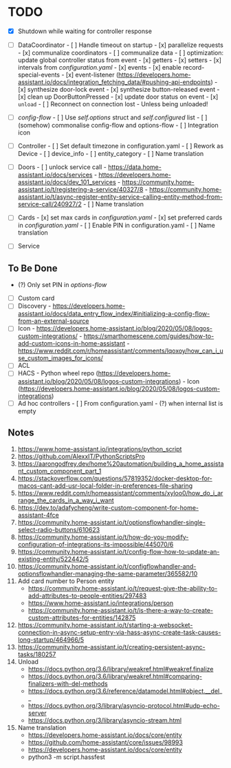 # TODO

- [x] Shutdown while waiting for controller response

- [ ] DataCoordinator
      - [ ] Handle timeout on startup
      - [x] parallelize requests
      - [x] communalize coordinators
      - [ ] communalize data
            - [ ] optimization: update global controller status from event
      - [x] getters
      - [x] setters
      - [x] intervals from _configuration.yaml_
      - [x] events
            - [x] enable record-special-events
            - [x] event-listener (https://developers.home-assistant.io/docs/integration_fetching_data/#pushing-api-endpoints)
            - [x] synthesize door-lock event
            - [x] synthesize button-released event
            - [x] clean up DoorButtonPressed
            - [x] update door status on event
            - [x] `unload`
            - [ ] Reconnect on connection lost 
                  - Unless being unloaded!

- [ ] _config-flow_
      - [ ] Use _self.options_ struct and _self.configured_ list
      - [ ] (somehow) commonalise config-flow and options-flow
      - [ ] Integration icon

- [ ] Controller
      - [ ] Set default timezone in configuration.yaml
      - [ ] Rework as Device
      - [ ] device_info
      - [ ] entity_category
      - [ ] Name translation

- [ ] Doors
      - [ ] unlock service call
            - https://data.home-assistant.io/docs/services
            - https://developers.home-assistant.io/docs/dev_101_services
            - https://community.home-assistant.io/t/registering-a-service/40327/8
            - https://community.home-assistant.io/t/async-register-entity-service-calling-entity-method-from-service-call/240927/2
      - [ ] Name translation

- [ ] Cards
      - [x] set max cards in _configuration.yaml_
      - [x] set preferred cards in _configuration.yaml_
      - [ ] Enable PIN in configuration.yaml
      - [ ] Name translation

- [ ] Service

## To Be Done

- (?) Only set PIN in _options-flow_
- [ ] Custom card
- [ ] Discovery
      - https://developers.home-assistant.io/docs/data_entry_flow_index/#initializing-a-config-flow-from-an-external-source
- [ ] Icon
      - https://developers.home-assistant.io/blog/2020/05/08/logos-custom-integrations/
      - https://smarthomescene.com/guides/how-to-add-custom-icons-in-home-assistant
      - https://www.reddit.com/r/homeassistant/comments/lqoxoy/how_can_i_use_custom_images_for_icons/
- [ ] ACL
- [ ] HACS
      - Python wheel repo (https://developers.home-assistant.io/blog/2020/05/08/logos-custom-integrations)
      - Icon (https://developers.home-assistant.io/blog/2020/05/08/logos-custom-integrations)
- [ ] Ad hoc controllers
      - [ ] From configuration.yaml
      - (?) when internal list is empty

## Notes

1.  https://www.home-assistant.io/integrations/python_script
2.  https://github.com/AlexxIT/PythonScriptsPro
3.  https://aarongodfrey.dev/home%20automation/building_a_home_assistant_custom_component_part_1
4.  https://stackoverflow.com/questions/57819352/docker-desktop-for-macos-cant-add-usr-local-folder-in-preferences-file-sharing
5.  https://www.reddit.com/r/homeassistant/comments/xyloo0/how_do_i_arrange_the_cards_in_a_way_i_want
6.  https://dev.to/adafycheng/write-custom-component-for-home-assistant-4fce
7.  https://community.home-assistant.io/t/optionsflowhandler-single-select-radio-buttons/610623
8.  https://community.home-assistant.io/t/how-do-you-modify-configuration-of-integrations-its-impossible/445070/6
9.  https://community.home-assistant.io/t/config-flow-how-to-update-an-existing-entity/522442/5
10. https://community.home-assistant.io/t/configflowhandler-and-optionsflowhandler-managing-the-same-parameter/365582/10
11. Add card number to Person entity
    - https://community.home-assistant.io/t/request-give-the-ability-to-add-attributes-to-people-entities/297483
    - https://www.home-assistant.io/integrations/person
    - https://community.home-assistant.io/t/is-there-a-way-to-create-custom-attributes-for-entities/142875
12. https://community.home-assistant.io/t/starting-a-websocket-connection-in-async-setup-entry-via-hass-async-create-task-causes-long-startup/464966/5
13. https://community.home-assistant.io/t/creating-persistent-async-tasks/180257
14. Unload
    - https://docs.python.org/3.6/library/weakref.html#weakref.finalize
    - https://docs.python.org/3.6/library/weakref.html#comparing-finalizers-with-del-methods
    - https://docs.python.org/3.6/reference/datamodel.html#object.__del__
    - https://docs.python.org/3/library/asyncio-protocol.html#udp-echo-server
    - https://docs.python.org/3/library/asyncio-stream.html
15. Name translation
    - https://developers.home-assistant.io/docs/core/entity
    - https://github.com/home-assistant/core/issues/98993
    - https://developers.home-assistant.io/docs/core/entity
    - python3 -m script.hassfest

